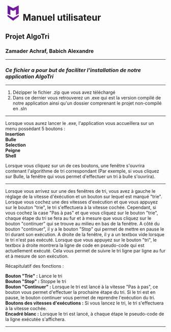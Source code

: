 # ![logo Markdown](https://github.com/adam-p/markdown-here/raw/master/src/common/images/icon48.png) Manuel utilisateur
## Projet AlgoTri
### Zamader Achraf, Babich Alexandre

___

### ***Ce fichier a pour but de faciliter l'installation de notre application AlgoTri***
___

1. Dézipper le fichier .zip que vous avez téléchargé
2. Dans ce dernier vous retrouverez un .exe qui est la version compilé de notre application ainsi qu'un dossier comprenant le projet non-compilé en .sln

___

Lorsque vous aurez lancer le .exe, l'application vous accueillera sur un menu possédant 5 boutons : <br>
**Insertion** <br>
**Bulle** <br>
**Selection** <br>
**Peigne** <br>
**Shell** <br>

Lorsque vous cliquez sur un de ces boutons, une fenêtre s'ouvrira contenant l'algorithme de tri correspondant (Par exemple, si vous cliquez sur Bulle, la fenêtre qui vous permet d'effectuer un tri à bulle s'ouvrira).

___
Lorsque vous arrivez sur une des fenêtres de tri, vous avez à gauche le réglage de la vitesse d'éxécution et un bouton sur lequel est marqué "trie".
Lorsque vous cochez une des vitesses d'exécution et que vous appuyez sur le bouton "trie", le tri s'effectuera à la vitesse cochée. Cependant, si vous cochez la case "Pas à pas" et que vous cliquez sur le bouton "trie", chaque étape du tri se fera au fur et à mesure que vous cliquez sur le bouton "continuer" qui se trouve au milieu en bas de la fenêtre. A côté du bouton "continuer", il y a le bouton "Stop" qui permet de mettre en pause le tri durant son exécution. A droite de la fenêtre, il y a un textbox vide lorsque le tri n'est pas exécuté. Lorsque que vous appuyez sur le bouton "tri", le textbox à droite montrera la ligne de code en pseudo-code qui est actuellement exécuté. Cela vous permet de suivre le tri ligne par ligne au fur et à mesure de son exécution.

Récapitulatif des fonctions :

**Bouton "Trie" :** Lance le tri <br>
**Bouton "Stop" :** Stoppe le tri <br>
**Bouton "Continuer" :** Lorsque le tri est lancé à la vitesse "Pas à pas", ce bouton vous permet d'effectuer la prochaine étape du tri. Si le tri est en pause, le bouton continuer vous permet de reprendre l'exécution du tri. <br>
**Boutons des vitesses d'exécutions :** Si vous lancez le tri, le tri s'effectuera à la vitesse cochée.<br>
**Encadré blanc :** Lorsque le tri est lancé, à chaque étape le pseudo-code de la ligne exécutée s'affichera.

___



